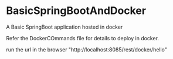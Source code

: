 # BasicSpringBootAndDocker
A Basic SpringBoot application hosted in docker

Refer the DockerCOmmands file for details to deploy in docker.

run the url in the browser "http://localhost:8085/rest/docker/hello"